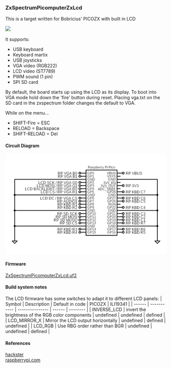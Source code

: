 ### ZxSpectrumPicomputerZxLcd
This is a target written for Bobricius' PICOZX with built in LCD 

<img src="picozxlcd.png" width="300"/>

It supports:
* USB keyboard
* Keyboard martix
* USB joysticks
* VGA video (RGB222)
* LCD video (ST7789)
* PWM sound (1 pin)
* SPI SD card

By default, the board starts up using the LCD as its display.
To boot into VGA mode hold down the 'fire' button during reset.
Placing vga.txt on the SD card in the zxspectrum folder changes the default to VGA.


While on the menu...
* SHIFT-Fire = ESC
* RELOAD = Backspace
* SHIFT-RELOAD = Del

#### Circuit Diagram
![image](ZxSpectrumPicomputerZxLcd.png)

#### Firmware
[ZxSpectrumPicomputerZxLcd.uf2](/uf2/ZxSpectrumPicomputerZxLcd.uf2)

#### Build system notes
The LCD firmware has some switches to adapt it to different LCD panels:
| Symbol | Description | Default in code | PICOZX | ILI19341 |
| ------ | ----------- | --------------- | ------ | -------- |
| INVERSE_LCD | invert the brightness of the RGB color components | undefined | undefined | defined |
| LCD_MIRROR_X | Mirror the LCD output horizontally | undefined | defined | undefined |
| LCD_RGB | Use RBG order rather than BGR | undefined | undefined |  defined |


#### References
[hackster](https://www.hackster.io/news/peter-bobricius-misenko-s-picozx-lcd-is-the-handheld-sinclair-zx-spectrum-the-1980s-never-got-24c00f395b9d)<br/>
[raspberrypi.com](https://www.raspberrypi.com/news/build-your-own-handheld-zx-spectrum-with-raspberry-pi-pico/)



